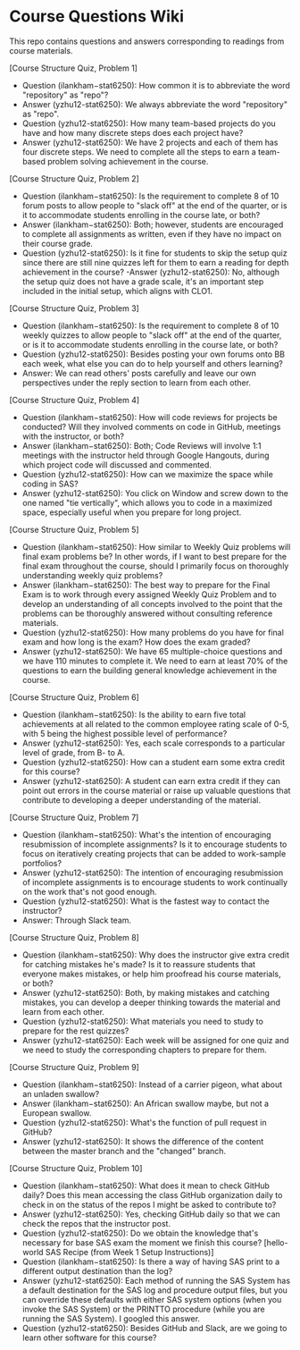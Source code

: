 # Course Questions Wiki

This repo contains questions and answers corresponding to readings from course materials.

[Course Structure Quiz, Problem 1]
- Question (ilankham−stat6250): How common it is to abbreviate the word "repository" as "repo"?
- Answer (yzhu12-stat6250): We always abbreviate the word "repository" as "repo".
- Question (yzhu12-stat6250): How many team-based projects do you have and how many discrete steps does each project have?
- Answer (yzhu12-stat6250): We have 2 projects and each of them has four discrete steps. We need to complete all the steps to earn a team-based problem solving achievement in the course. 

[Course Structure Quiz, Problem 2]
- Question (ilankham−stat6250): Is the requirement to complete 8 of 10 forum posts to allow people to "slack off" at the end of the quarter, or is it to accommodate students enrolling in the course late, or both?
- Answer (ilankham−stat6250): Both; however, students are encouraged to complete all assignments as written, even if they have no impact on their course grade.
- Question (yzhu12-stat6250): Is it fine for students to skip the setup quiz since there are still nine quizzes left for them to earn a reading for depth achievement in the course?
-Answer (yzhu12-stat6250): No, although the setup quiz does not have a grade scale, it's an important step included in the initial setup, which aligns with CLO1. 


[Course Structure Quiz, Problem 3]
- Question (ilankham−stat6250): Is the requirement to complete 8 of 10 weekly quizzes to allow people to "slack off" at the end of the quarter, or is it to accommodate students enrolling in the course late, or both?
- Question (yzhu12-stat6250): Besides posting your own forums onto BB each week, what else you can do to help yourself and others learning?
- Answer: We can read others' posts carefully and leave our own perspectives under the reply section to learn from each other. 

[Course Structure Quiz, Problem 4]
- Question (ilankham−stat6250): How will code reviews for projects be conducted? Will they involved comments on code in GitHub, meetings with the instructor, or both?
- Answer (ilankham−stat6250): Both; Code Reviews will involve 1:1 meetings with the instructor held through Google Hangouts, during which project code will discussed and commented.
- Question (yzhu12-stat6250): How can we maximize the space while coding in SAS?
- Answer (yzhu12-stat6250): You click on Window and screw down to the one named "tie vertically", which allows you to code in a maximized space, especially useful when you prepare for long project.


[Course Structure Quiz, Problem 5]
- Question (ilankham−stat6250): How similar to Weekly Quiz problems will final exam problems be? In other words, if I want to best prepare for the final exam throughout the course, should I primarily focus on thoroughly understanding weekly quiz problems?
- Answer (ilankham−stat6250): The best way to prepare for the Final Exam is to work through every assigned Weekly Quiz Problem and to develop an understanding of all concepts involved to the point that the problems can be thoroughly answered without consulting reference materials.
- Question (yzhu12-stat6250): How many problems do you have for final exam and how long is the exam? How does the exam graded?
- Answer (yzhu12-stat6250): We have 65 multiple-choice questions and we have 110 minutes to complete it. We need to earn at least 70% of the questions to earn the building general knowledge achievement in the course. 

[Course Structure Quiz, Problem 6]
- Question (ilankham−stat6250): Is the ability to earn five total achievements at all related to the common employee rating scale of 0-5, with 5 being the highest possible level of performance?
- Answer (yzhu12-stat6250): Yes, each scale corresponds to a particular level of grade, from B- to A. 
- Question (yzhu12-stat6250): How can a student earn some extra credit for this course?
- Answer (yzhu12-stat6250): A student can earn extra credit if they can point out errors in the course material or raise up valuable questions that contribute to developing a deeper understanding of the material.

[Course Structure Quiz, Problem 7]
- Question (ilankham−stat6250): What's the intention of encouraging resubmission of incomplete assignments? Is it to encourage students to focus on iteratively creating projects that can be added to work-sample portfolios?
- Answer (yzhu12-stat6250): The intention of encouraging resubmission of incomplete assignments is to encourage students to work continually on the work that's not good enough.
- Question (yzhu12-stat6250): What is the fastest way to contact the instructor?
- Answer: Through Slack team.

[Course Structure Quiz, Problem 8]
- Question (ilankham−stat6250): Why does the instructor give extra credit for catching mistakes he's made? Is it to reassure students that everyone makes mistakes, or help him proofread his course materials, or both?
- Answer (yzhu12-stat6250): Both, by making mistakes and catching mistakes, you can develop a deeper thinking towards the material and learn from each other.
- Question (yzhu12-stat6250): What materials you need to study to prepare for the rest quizzes?
- Answer (yzhu12-stat6250): Each week will be assigned for one quiz and we need to study the corresponding chapters to prepare for them.

[Course Structure Quiz, Problem 9]
- Question (ilankham−stat6250): Instead of a carrier pigeon, what about an unladen swallow?
- Answer (ilankham−stat6250): An African swallow maybe, but not a European swallow.
- Question (yzhu12-stat6250): What's the function of pull request in GitHub?
- Answer (yzhu12-stat6250): It shows the difference of the content between the master branch and the "changed" branch. 

[Course Structure Quiz, Problem 10]
- Question (ilankham−stat6250): What does it mean to check GitHub daily? Does this mean accessing the class GitHub organization daily to check in on the status of the repos I might be asked to contribute to?
- Answer (yzhu12-stat6250): Yes, checking GitHub daily so that we can check the repos that the instructor post.
- Question (yzhu12-stat6250): Do we obtain the knowledge that's necessary for base SAS exam the moment we finish this course?
[hello-world SAS Recipe (from Week 1 Setup Instructions)]
- Question (ilankham−stat6250): Is there a way of having SAS print to a different output destination than the log?
- Answer (yzhu12-stat6250): Each method of running the SAS System has a default destination for the SAS log and procedure output files, but you can override these defaults with either SAS system options (when you invoke the SAS System) or the PRINTTO procedure (while you are running the SAS System). I googled this answer. 
- Question (yzhu12-stat6250): Besides GitHub and Slack, are we going to learn other software for this course?

